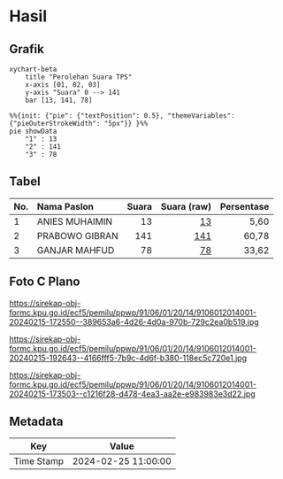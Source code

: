 # Hasil

## Grafik

```mermaid
xychart-beta
    title "Perolehan Suara TPS"
    x-axis [01, 02, 03]
    y-axis "Suara" 0 --> 141
    bar [13, 141, 78]
```

```mermaid
%%{init: {"pie": {"textPosition": 0.5}, "themeVariables": {"pieOuterStrokeWidth": "5px"}} }%%
pie showData
    "1" : 13
    "2" : 141
    "3" : 78
```

## Tabel

| No. | Nama Paslon    | Suara | Suara (raw) | Persentase |
|:--- |:-------------- | -----:| -----------:| ----------:|
| 1   | ANIES MUHAIMIN | 13    | [13][p-1]   | 5,60       |
| 2   | PRABOWO GIBRAN | 141   | [141][p-2]  | 60,78      |
| 3   | GANJAR MAHFUD  | 78    | [78][p-3]   | 33,62      |


[p-1]: https://github.com/gigit-pemilu/pemilu-2024-91-papua/blob/main/pilpres/hitung-suara/sub/91-papua/sub/06-biak-numfor/sub/01-biak-kota/sub/2014-anggraidi/sub/001-tps/sub/paslon-1.txt
[p-2]: https://github.com/gigit-pemilu/pemilu-2024-91-papua/blob/main/pilpres/hitung-suara/sub/91-papua/sub/06-biak-numfor/sub/01-biak-kota/sub/2014-anggraidi/sub/001-tps/sub/paslon-2.txt
[p-3]: https://github.com/gigit-pemilu/pemilu-2024-91-papua/blob/main/pilpres/hitung-suara/sub/91-papua/sub/06-biak-numfor/sub/01-biak-kota/sub/2014-anggraidi/sub/001-tps/sub/paslon-3.txt

## Foto C Plano

https://sirekap-obj-formc.kpu.go.id/ecf5/pemilu/ppwp/91/06/01/20/14/9106012014001-20240215-172550--389653a6-4d26-4d0a-970b-729c2ea0b519.jpg

https://sirekap-obj-formc.kpu.go.id/ecf5/pemilu/ppwp/91/06/01/20/14/9106012014001-20240215-192643--4166fff5-7b9c-4d6f-b380-118ec5c720e1.jpg

https://sirekap-obj-formc.kpu.go.id/ecf5/pemilu/ppwp/91/06/01/20/14/9106012014001-20240215-173503--c1216f28-d478-4ea3-aa2e-e983983e3d22.jpg


## Metadata

| Key        | Value               |
| ---------- | ------------------- |
| Time Stamp | 2024-02-25 11:00:00 |




